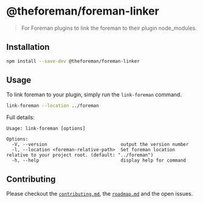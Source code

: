 # @theforeman/foreman-linker

> For Foreman plugins to link the foreman to their plugin node_modules.

## Installation

```sh
npm install --save-dev @theforeman/foreman-linker
```

## Usage

To link foreman to your plugin, simply run the `link-foreman` command.

```sh
link-foreman --location ../foreman
```

Full details:
```
Usage: link-foreman [options]

Options:
  -V, --version                           output the version number
  -l, --location <foreman-relative-path>  Set foreman location relative to your project root. (default: "../foreman")
  -h, --help                              display help for command
```



## Contributing

Please checkout the [`contributing.md`](../../contributing.md), the [`roadmap.md`](../../roadmap.md) and the open issues.
